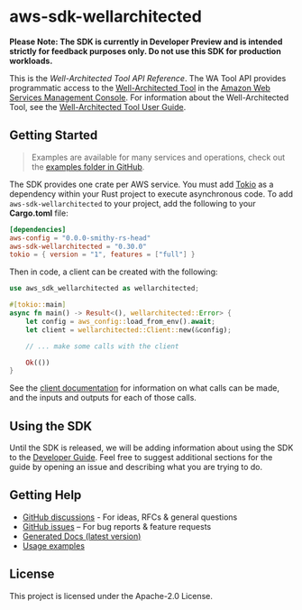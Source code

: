 # aws-sdk-wellarchitected

**Please Note: The SDK is currently in Developer Preview and is intended strictly for
feedback purposes only. Do not use this SDK for production workloads.**

This is the _Well-Architected Tool API Reference_. The WA Tool API provides programmatic access to the [Well-Architected Tool](http://aws.amazon.com/well-architected-tool) in the [Amazon Web Services Management Console](https://console.aws.amazon.com/wellarchitected). For information about the Well-Architected Tool, see the [Well-Architected Tool User Guide](https://docs.aws.amazon.com/wellarchitected/latest/userguide/intro.html).

## Getting Started

> Examples are available for many services and operations, check out the
> [examples folder in GitHub](https://github.com/awslabs/aws-sdk-rust/tree/main/examples).

The SDK provides one crate per AWS service. You must add [Tokio](https://crates.io/crates/tokio)
as a dependency within your Rust project to execute asynchronous code. To add `aws-sdk-wellarchitected` to
your project, add the following to your **Cargo.toml** file:

```toml
[dependencies]
aws-config = "0.0.0-smithy-rs-head"
aws-sdk-wellarchitected = "0.30.0"
tokio = { version = "1", features = ["full"] }
```

Then in code, a client can be created with the following:

```rust
use aws_sdk_wellarchitected as wellarchitected;

#[tokio::main]
async fn main() -> Result<(), wellarchitected::Error> {
    let config = aws_config::load_from_env().await;
    let client = wellarchitected::Client::new(&config);

    // ... make some calls with the client

    Ok(())
}
```

See the [client documentation](https://docs.rs/aws-sdk-wellarchitected/latest/aws_sdk_wellarchitected/client/struct.Client.html)
for information on what calls can be made, and the inputs and outputs for each of those calls.

## Using the SDK

Until the SDK is released, we will be adding information about using the SDK to the
[Developer Guide](https://docs.aws.amazon.com/sdk-for-rust/latest/dg/welcome.html). Feel free to suggest
additional sections for the guide by opening an issue and describing what you are trying to do.

## Getting Help

* [GitHub discussions](https://github.com/awslabs/aws-sdk-rust/discussions) - For ideas, RFCs & general questions
* [GitHub issues](https://github.com/awslabs/aws-sdk-rust/issues/new/choose) – For bug reports & feature requests
* [Generated Docs (latest version)](https://awslabs.github.io/aws-sdk-rust/)
* [Usage examples](https://github.com/awslabs/aws-sdk-rust/tree/main/examples)

## License

This project is licensed under the Apache-2.0 License.

